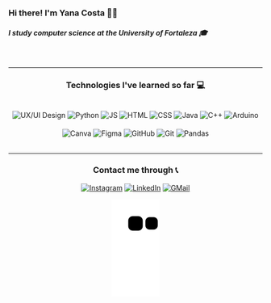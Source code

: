 ### Hi there! I'm Yana Costa 👋🏻

##### I study computer science at the University of Fortaleza 🎓



<br>
<hr>
<h3 align="center">Technologies I've learned so far 💻</h3> 

<div style="max-width:68rem;" align="center">
<div style="display: inline_block"><br>
  <img align="center" alt="UX/UI Design" src="https://img.shields.io/badge/UX/UI Design-1572B6?style=for-the-badge&logo=UX/UI Design3&logoColor=white" />
  <img align="center" alt="Python" src="https://img.shields.io/badge/python%20-%2314354C.svg?&style=for-the-badge&logo=python&logoColor=white" />
  <img align="center" alt="JS" src="https://img.shields.io/badge/JavaScript-F7DF1E?style=for-the-badge&logo=javascript&logoColor=black" />
  <img align="center" alt="HTML" src="https://img.shields.io/badge/HTML5-E34F26?style=for-the-badge&logo=html5&logoColor=white" />
  <img align="center" alt="CSS" src="https://img.shields.io/badge/CSS3-1572B6?style=for-the-badge&logo=css3&logoColor=white" />
  <img align="center" alt="Java" src="https://img.shields.io/badge/Java-ED8B00?style=for-the-badge&logo=java&logoColor=white" />
  <img align="center" alt="C++" src="https://img.shields.io/badge/C%2B%2B-00599C?style=for-the-badge&logo=c%2B%2B&logoColor=white" />
  <img align="center" alt="Arduino" src="https://img.shields.io/badge/Arduino-00979D?style=for-the-badge&logo=Arduino&logoColor=white" /> <br><br>
  <img align="center" alt="Canva" src="https://img.shields.io/badge/Canva-%2300C4CC.svg?&style=for-the-badge&logo=Canva&logoColor=white" />
  <img align="center" alt="Figma" src="https://img.shields.io/badge/Figma-F24E1E?style=for-the-badge&logo=figma&logoColor=white" />
  <img align="center" alt="GitHub" src="https://img.shields.io/badge/GitHub-100000?style=for-the-badge&logo=github&logoColor=white" />
  <img align="center" alt="Git" src="https://img.shields.io/badge/GIT-E44C30?style=for-the-badge&logo=git&logoColor=white" />
  <img align="center" alt="Pandas" src="https://img.shields.io/badge/pandas%20-%2314354C.svg?&style=for-the-badge&logo=pandas&logoColor=white" />
  
  
</div>


  
<br>
<hr>
<h3 align="center">Contact me through 📞</h3> 

<div style="max-width:68rem;" align="center">

  [![Instagram](https://img.shields.io/badge/__YANACOSTA-E4405F?style=for-the-badge&logo=instagram&logoColor=white)](https://instagram.com/_yanacosta)
  [![LinkedIn](https://img.shields.io/badge/YANACOSTA-0077B5?style=for-the-badge&logo=linkedin&logoColor=white)](https://www.linkedin.com/in/yana-costa-253a88229)
  [![GMail](https://img.shields.io/badge/yanacmoura@gmail.com-D14836?style=for-the-badge&logo=gmail&logoColor=white)](https://www.google.com/intl/pt-PT/gmail/about/)

  
   
<div> 
 
  ![Snake animation](https://github.com/rafaballerini/rafaballerini/blob/output/github-contribution-grid-snake.svg)
 
</div>
